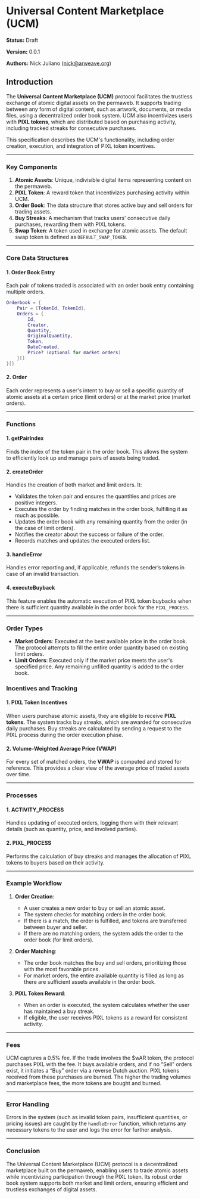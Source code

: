 # Universal Content Marketplace (UCM)

**Status:** Draft

**Version:** 0.0.1

**Authors:** Nick Juliano (nick@arweave.org)

## Introduction

The **Universal Content Marketplace (UCM)** protocol facilitates the trustless exchange of atomic digital assets on the permaweb. It supports trading between any form of digital content, such as artwork, documents, or media files, using a decentralized order book system. UCM also incentivizes users with **PIXL tokens**, which are distributed based on purchasing activity, including tracked streaks for consecutive purchases.

This specification describes the UCM's functionality, including order creation, execution, and integration of PIXL token incentives.

---

### Key Components

1. **Atomic Assets**: Unique, indivisible digital items representing content on the permaweb.
2. **PIXL Token**: A reward token that incentivizes purchasing activity within UCM.
3. **Order Book**: The data structure that stores active buy and sell orders for trading assets.
4. **Buy Streaks**: A mechanism that tracks users' consecutive daily purchases, rewarding them with PIXL tokens.
5. **Swap Token**: A token used in exchange for atomic assets. The default swap token is defined as `DEFAULT_SWAP_TOKEN`.

---

### Core Data Structures

#### 1. **Order Book Entry**
Each pair of tokens traded is associated with an order book entry containing multiple orders.

```lua
Orderbook = {
    Pair = [TokenId, TokenId],
    Orders = {
        Id,
        Creator,
        Quantity,
        OriginalQuantity,
        Token,
        DateCreated,
        Price? (optional for market orders)
    }[]
}[]
```

#### 2. **Order**
Each order represents a user's intent to buy or sell a specific quantity of atomic assets at a certain price (limit orders) or at the market price (market orders).

---

### Functions

#### 1. **getPairIndex**
Finds the index of the token pair in the order book. This allows the system to efficiently look up and manage pairs of assets being traded.

#### 2. **createOrder**
Handles the creation of both market and limit orders. It:
- Validates the token pair and ensures the quantities and prices are positive integers.
- Executes the order by finding matches in the order book, fulfilling it as much as possible.
- Updates the order book with any remaining quantity from the order (in the case of limit orders).
- Notifies the creator about the success or failure of the order.
- Records matches and updates the executed orders list.

#### 3. **handleError**
Handles error reporting and, if applicable, refunds the sender’s tokens in case of an invalid transaction.

#### 4. **executeBuyback**
This feature enables the automatic execution of PIXL token buybacks when there is sufficient quantity available in the order book for the `PIXL_PROCESS`.

---

### Order Types

- **Market Orders**: Executed at the best available price in the order book. The protocol attempts to fill the entire order quantity based on existing limit orders.
- **Limit Orders**: Executed only if the market price meets the user's specified price. Any remaining unfilled quantity is added to the order book.

### Incentives and Tracking

#### 1. **PIXL Token Incentives**
When users purchase atomic assets, they are eligible to receive **PIXL tokens**. The system tracks buy streaks, which are awarded for consecutive daily purchases. Buy streaks are calculated by sending a request to the PIXL process during the order execution phase.

#### 2. **Volume-Weighted Average Price (VWAP)**
For every set of matched orders, the **VWAP** is computed and stored for reference. This provides a clear view of the average price of traded assets over time.

---

### Processes

#### 1. **ACTIVITY_PROCESS**
Handles updating of executed orders, logging them with their relevant details (such as quantity, price, and involved parties).

#### 2. **PIXL_PROCESS**
Performs the calculation of buy streaks and manages the allocation of PIXL tokens to buyers based on their activity.

---

### Example Workflow

1. **Order Creation**:
   - A user creates a new order to buy or sell an atomic asset.
   - The system checks for matching orders in the order book.
   - If there is a match, the order is fulfilled, and tokens are transferred between buyer and seller.
   - If there are no matching orders, the system adds the order to the order book (for limit orders).

2. **Order Matching**:
   - The order book matches the buy and sell orders, prioritizing those with the most favorable prices.
   - For market orders, the entire available quantity is filled as long as there are sufficient assets available in the order book.

3. **PIXL Token Reward**:
   - When an order is executed, the system calculates whether the user has maintained a buy streak.
   - If eligible, the user receives PIXL tokens as a reward for consistent activity.

---

### Fees

UCM captures a 0.5% fee. If the trade involves the $wAR token, the protocol purchases PIXL with the fee. It buys available orders, and if no “Sell” orders exist, it initiates a “Buy” order via a reverse Dutch auction. PIXL tokens received from these purchases are burned. The higher the trading volumes and marketplace fees, the more tokens are bought and burned.

---

### Error Handling

Errors in the system (such as invalid token pairs, insufficient quantities, or pricing issues) are caught by the `handleError` function, which returns any necessary tokens to the user and logs the error for further analysis.

---

### Conclusion

The Universal Content Marketplace (UCM) protocol is a decentralized marketplace built on the permaweb, enabling users to trade atomic assets while incentivizing participation through the PIXL token. Its robust order book system supports both market and limit orders, ensuring efficient and trustless exchanges of digital assets.